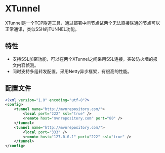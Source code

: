 # XTunnel

XTunnel是一个TCP隧道工具，通过部署中间节点试两个无法直接联通的节点可以正常通讯，类似SSH的TUNNEL功能。

## 特性
* 支持SSL加密功能，可以在两个XTunnel之间采用SSL连接，突破防火墙的报文内容侦测。
* 同时支持多组转发配置，采用Netty异步框架，有很高的性能。

## 配置文件

```xml
<?xml version="1.0" encoding="utf-8"?>
<config>
	<tunnel name="http://mvnrepository.com/">
		<local port="222" ssl="true" />
		<remote host="mvnrepository.com" port="80" />
	</tunnel>
	<tunnel name="http://mvnrepository.com/">
		<local port="333" />
		<remote host="127.0.0.1" port="222" ssl="true" />
	</tunnel>
</config>
```
